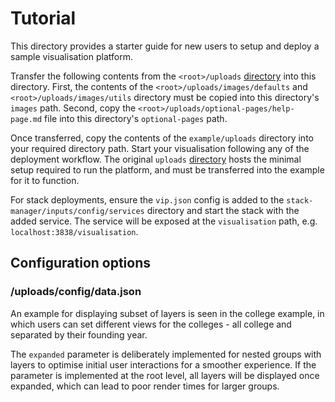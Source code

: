 # Tutorial

This directory provides a starter guide for new users to setup and deploy a sample visualisation platform.

Transfer the following contents from the `<root>/uploads` [directory](https://github.com/cambridge-cares/TheWorldAvatar/tree/main/web/twa-vis-platform/uploads/) into this directory. First, the contents of the `<root>/uploads/images/defaults` and `<root>/uploads/images/utils` directory must be copied into this directory's `images` path. Second, copy the `<root>/uploads/optional-pages/help-page.md` file into this directory's `optional-pages` path. 

Once transferred, copy the contents of the `example/uploads` directory into your required directory path. Start your visualisation following any of the deployment workflow. The original `uploads` [directory](https://github.com/cambridge-cares/TheWorldAvatar/tree/main/web/twa-vis-platform/uploads) hosts the minimal setup required to run the platform, and must be transferred into the example for it to function.

For stack deployments, ensure the `vip.json` config is added to the `stack-manager/inputs/config/services` directory and start the stack with the added service. The service will be exposed at the `visualisation` path, e.g. `localhost:3838/visualisation`.

## Configuration options

### <root>/uploads/config/data.json

An example for displaying subset of layers is seen in the college example, in which users can set different views for the colleges - all college and separated by their founding year.

The `expanded` parameter is deliberately implemented for nested groups with layers to optimise initial user interactions for a smoother experience. If the parameter is implemented at the root level, all layers will be displayed once expanded, which can lead to poor render times for larger groups.